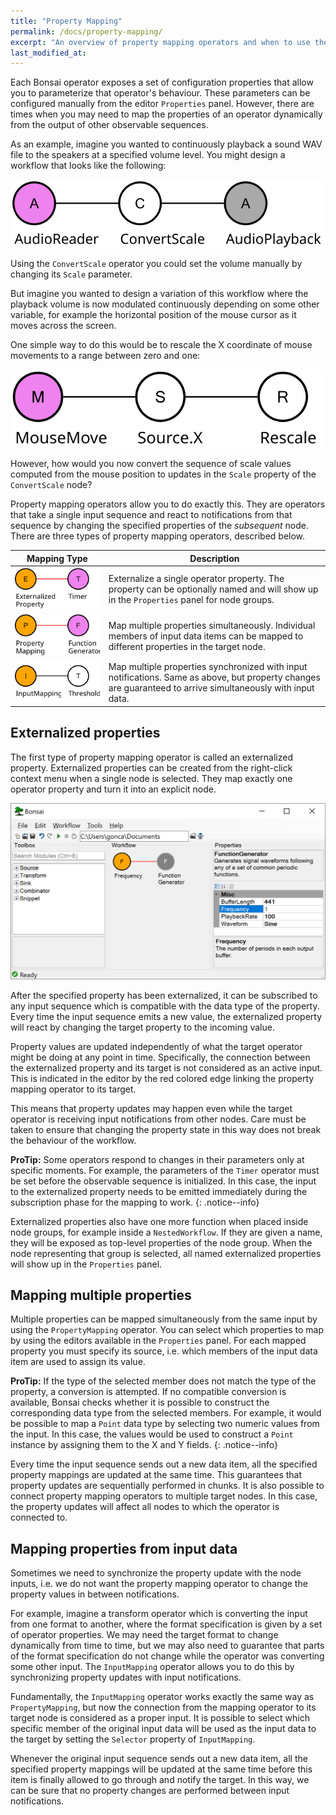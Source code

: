 ```yaml
---
title: "Property Mapping"
permalink: /docs/property-mapping/
excerpt: "An overview of property mapping operators and when to use them."
last_modified_at: 
---
```


Each Bonsai operator exposes a set of configuration properties that allow you to parameterize that operator's behaviour. These parameters can be configured manually from the editor `Properties` panel. However, there are times when you may need to map the properties of an operator dynamically from the output of other observable sequences.

As an example, imagine you wanted to continuously playback a sound WAV file to the speakers at a specified volume level. You might design a workflow that looks like the following:

![WAV file playback](/assets/images/wavplayback.svg)

Using the `ConvertScale` operator you could set the volume manually by changing its `Scale` parameter.

But imagine you wanted to design a variation of this workflow where the playback volume is now modulated continuously depending on some other variable, for example the horizontal position of the mouse cursor as it moves across the screen.

One simple way to do this would be to rescale the X coordinate of mouse movements to a range between zero and one:

![Rescaled mouse position](/assets/images/mouserescale.svg)

However, how would you now convert the sequence of scale values computed from the mouse position to updates in the `Scale` property of the `ConvertScale` node?

Property mapping operators allow you to do exactly this. They are operators that take a single input sequence and react to notifications from that sequence by changing the specified properties of the *subsequent* node. There are three types of property mapping operators, described below.

| Mapping Type | Description |
| :----------: | ----------- |
| ![Externalized property](/assets/images/externalizedproperty.svg) | Externalize a single operator property. The property can be optionally named and will show up in the `Properties` panel for node groups. |
| ![Property mapping](/assets/images/propertymapping.svg) | Map multiple properties simultaneously. Individual members of input data items can be mapped to different properties in the target node. |
| ![Input mapping](/assets/images/inputmapping.svg) | Map multiple properties synchronized with input notifications. Same as above, but property changes are guaranteed to arrive simultaneously with input data. |

## Externalized properties

The first type of property mapping operator is called an externalized property. Externalized properties can be created from the right-click context menu when a single node is selected. They map exactly one operator property and turn it into an explicit node.

![Externalized property](/assets/images/externalizedproperty.png)

After the specified property has been externalized, it can be subscribed to any input sequence which is compatible with the data type of the property. Every time the input sequence emits a new value, the externalized property will react by changing the target property to the incoming value.

Property values are updated independently of what the target operator might be doing at any point in time. Specifically, the connection between the externalized property and its target is not considered as an active input. This is indicated in the editor by the red colored edge linking the property mapping operator to its target.

This means that property updates may happen even while the target operator is receiving input notifications from other nodes. Care must be taken to ensure that changing the property state in this way does not break the behaviour of the workflow.

**ProTip:** Some operators respond to changes in their parameters only at specific moments. For example, the parameters of the `Timer` operator must be set before the observable sequence is initialized. In this case, the input to the externalized property needs to be emitted immediately during the subscription phase for the mapping to work.
{: .notice--info}

Externalized properties also have one more function when placed inside node groups, for example inside a `NestedWorkflow`. If they are given a name, they will be exposed as top-level properties of the node group. When the node representing that group is selected, all named externalized properties will show up in the `Properties` panel.

## Mapping multiple properties

Multiple properties can be mapped simultaneously from the same input by using the `PropertyMapping` operator. You can select which properties to map by using the editors available in the `Properties` panel. For each mapped property you must specify its source, i.e. which members of the input data item are used to assign its value.

**ProTip:** If the type of the selected member does not match the type of the property, a conversion is attempted. If no compatible conversion is available, Bonsai checks whether it is possible to construct the corresponding data type from the selected members. For example, it would be possible to map a `Point` data type by selecting two numeric values from the input. In this case, the values would be used to construct a `Point` instance by assigning them to the X and Y fields.
{: .notice--info}

Every time the input sequence sends out a new data item, all the specified property mappings are updated at the same time. This guarantees that property updates are sequentially performed in chunks. It is also possible to connect property mapping operators to multiple target nodes. In this case, the property updates will affect all nodes to which the operator is connected to.

## Mapping properties from input data

Sometimes we need to synchronize the property update with the node inputs, i.e. we do not want the property mapping operator to change the property values in between notifications.

For example, imagine a transform operator which is converting the input from one format to another, where the format specification is given by a set of operator properties. We may need the target format to change dynamically from time to time, but we may also need to guarantee that parts of the format specification do not change while the operator was converting some other input. The `InputMapping` operator allows you to do this by synchronizing property updates with input notifications.

Fundamentally, the `InputMapping` operator works exactly the same way as `PropertyMapping`, but now the connection from the mapping operator to its target node is considered as a proper input. It is possible to select which specific member of the original input data will be used as the input data to the target by setting the `Selector` property of `InputMapping`.

Whenever the original input sequence sends out a new data item, all the specified property mappings will be updated at the same time before this item is finally allowed to go through and notify the target. In this way, we can be sure that no property changes are performed between input notifications.
